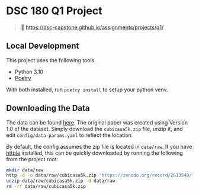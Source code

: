 # DSC 180 Q1 Project

> :paperclip: https://dsc-capstone.github.io/assignments/projects/q1/

## Local Development

This project uses the following tools.
- Python 3.10
- [Poetry](https://python-poetry.org/)

With both installed, run `poetry install` to setup your python venv.

## Downloading the Data

The data can be found [here](https://zenodo.org/record/2613548). The original paper was created using Version 1.0 of the dataset. Simply download the `cubicasa5k.zip` file, unzip it, and edit `config/data-params.yaml` to reflect the location.

By default, the config assumes the zip file is located in `data/raw`. If you have [httpie](https://httpie.io/) installed, this can be quickly downloaded by running the following from the project root:

```sh
mkdir data/raw
http -d -o data/raw/cubicasa5k.zip "https://zenodo.org/record/2613548/files/cubicasa5k.zip?download=1"
unzip data/raw/cubicasa5k.zip -d data/raw
rm -rf data/raw/cubicasa5k.zip
```
